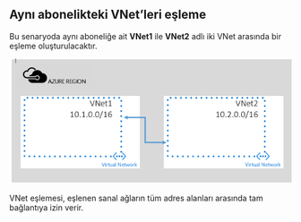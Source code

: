 ## Aynı abonelikteki VNet’leri eşleme
Bu senaryoda aynı aboneliğe ait **VNet1** ile **VNet2** adlı iki VNet arasında bir eşleme oluşturulacaktır. 

![Temel senaryo](./media/virtual-networks-create-vnetpeering-scenario-basic-include/figure01.PNG)

VNet eşlemesi, eşlenen sanal ağların tüm adres alanları arasında tam bağlantıya izin verir.    

<!--HONumber=Sep16_HO3-->


